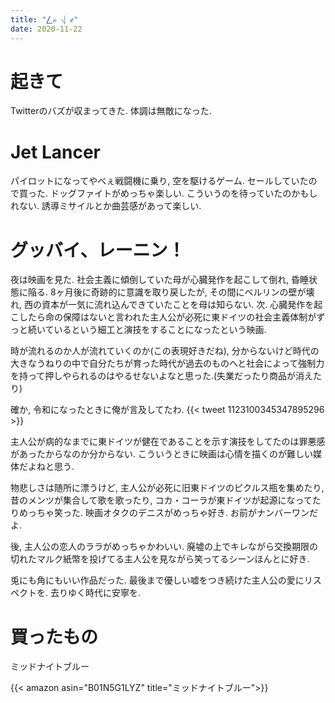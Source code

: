 ```yaml
---
title: "⎳ℴ ⎷ ℯ"
date: 2020-11-22
---
```


# 起きて
Twitterのバズが収まってきた. 体調は無敵になった.

# Jet Lancer
パイロットになってやべぇ戦闘機に乗り, 空を駆けるゲーム. セールしていたので買った.
ドッグファイトがめっちゃ楽しい. こういうのを待っていたのかもしれない. 誘導ミサイルとか曲芸感があって楽しい.

# グッバイ、レーニン！
夜は映画を見た. 社会主義に傾倒していた母が心臓発作を起こして倒れ, 昏睡状態に陥る. 8ヶ月後に奇跡的に意識を取り戻したが, その間にベルリンの壁が壊れ, 西の資本が一気に流れ込んできていたことを母は知らない.
次. 心臓発作を起こしたら命の保障はないと言われた主人公が必死に東ドイツの社会主義体制がずっと続いているという細工と演技をすることになったという映画.

時が流れるのか人が流れていくのか(この表現好きだね), 分からないけど時代の大きなうねりの中で自分たちが育った時代が過去のものへと社会によって強制力を持って押しやられるのはやるせないよなと思った.(失業だったり商品が消えたり)

確か, 令和になったときに俺が言及してたわ.
{{< tweet 1123100345347895296 >}}

主人公が病的なまでに東ドイツが健在であることを示す演技をしてたのは罪悪感があったからなのか分からない. こういうときに映画は心情を描くのが難しい媒体だよねと思う.

物悲しさは随所に漂うけど, 主人公が必死に旧東ドイツのピクルス瓶を集めたり, 昔のメンツが集合して歌を歌ったり, コカ・コーラが東ドイツが起源になってたりめっちゃ笑った.
映画オタクのデニスがめっちゃ好き. お前がナンバーワンだよ.

後, 主人公の恋人のララがめっちゃかわいい. 廃墟の上でキレながら交換期限の切れたマルク紙幣を投げてる主人公を見ながら笑ってるシーンほんとに好き.

兎にも角にもいい作品だった. 最後まで優しい嘘をつき続けた主人公の愛にリスペクトを. 去りゆく時代に安寧を.

# 買ったもの
ミッドナイトブルー

{{< amazon asin="B01N5G1LYZ" title="ミッドナイトブルー">}}